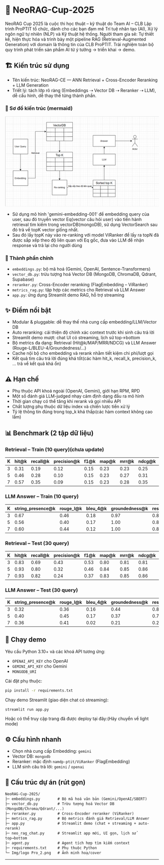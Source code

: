 # 🧠 NeoRAG-Cup-2025

NeoRAG Cup 2025 là cuộc thi học thuật – kỹ thuật do Team AI – CLB Lập trình ProPTIT tổ chức, dành cho các bạn đam mê Trí tuệ nhân tạo (AI), Xử lý ngôn ngữ tự nhiên (NLP) và Kỹ thuật hệ thống.
Người tham gia sẽ:
Tự thiết kế, hiện thực hóa và trình bày một pipeline RAG (Retrieval-Augmented Generation) với domain là thông tin của CLB ProPTIT.
Trải nghiệm toàn bộ quy trình phát triển sản phẩm AI từ ý tưởng → triển khai → demo.

## 🏗️ Kiến trúc sử dụng
- Tên kiến trúc: NeoRAG-CE — ANN Retrieval + Cross-Encoder Reranking + LLM Generation
- Triết lý: tách lớp rõ ràng (Embeddings ⇢ Vector DB ⇢ Reranker ⇢ LLM), dễ cấu hình, dễ thay thế từng thành phần.

### 🔩 Sơ đồ kiến trúc (mermaid)
![NeoRAG](Img/Pipeline.png)

- Sử dụng mô hình 'gemini-embedding-001' để embedding query của user, sau đó truyền vector Eq(vector câu hỏi user) vào tiến hành retrieval tìm kiếm trong vectorDB(mongoDB), sử dụng VectorSearch sau đó trả về topK vector giống nhất.
- Sau đó lấy topK này vào re-ranking với model ViRanker để lấy ra topN đã được sắp xếp theo độ liên quan với Eq gốc, đưa vào LLM để nhận response và trả lại cho người dùng

### 🧩 Thành phần chính
- `embeddings.py`: bộ mã hoá (Gemini, OpenAI, Sentence-Transformers)
- `vector_db.py`: trừu tượng hoá Vector DB (MongoDB, ChromaDB, Qdrant, Supabase)
- `reranker.py`: Cross-Encoder reranking (FlagEmbedding – ViRanker)
- `metrics_rag.py`: tập hợp các metrics cho Retrieval và LLM Answer
- `app.py`: ứng dụng Streamlit demo RAG, hỗ trợ streaming

## ✨ Điểm nổi bật
- Modular & pluggable: dễ thay thế nhà cung cấp embedding/LLM/Vector DB
- Auto reranking: cải thiện độ chính xác context trước khi sinh câu trả lời
- Streamlit demo mượt: chat UI có streaming, lịch sử top→bottom
- Bộ metrics đa dạng: Retrieval (Hit@k/MAP/MRR/NDCG) và LLM Answer (Rouge-L/BLEU-4/Groundedness/...)
- Cache nội bộ cho embedding và rerank nhằm tiết kiệm chi phí/lượt gọi
- Kết quả tìm câu trả lời đúng khá tốt(các hàm hit_k, recall_k, precision_k, ... trả về kết quả khá ổn)

## ⚠️ Hạn chế
- Phụ thuộc API khoá ngoài (OpenAI, Gemini), giới hạn RPM, RPD
- Một số đánh giá LLM-judged nhạy cảm định dạng đầu ra mô hình
- Thời gian chạy có thể tăng khi rerank và gọi nhiều API
- Chất lượng phụ thuộc dữ liệu index và chiến lược tiền xử lý
- Tỷ lệ thông tin đúng trong top_k khá thấp(các hàm context không cao lắm)

## 📊 Benchmark (2 tập dữ liệu)

### Retrieval – Train (10 query)(chưa update)
| K  | hit@k | recall@k | precision@k | f1@k | map@k | mrr@k | ndcg@k | context_precision@k | context_recall@k | context_entities_recall@k |
|----|-------|----------|-------------|------|-------|-------|--------|----------------------|------------------|---------------------------|
| 3  | 0.31  | 0.19     | 0.12        | 0.15 | 0.23  | 0.23  | 0.25   | 0.63                 | 0.50             | 0.32                      |
| 5  | 0.46  | 0.28     | 0.10        | 0.15 | 0.23  | 0.27  | 0.31   | 0.56                 | 0.44             | 0.37                      |
| 7  | 0.57  | 0.35     | 0.09        | 0.15 | 0.23  | 0.28  | 0.35   | 0.54                 | 0.40             | 0.38                      |

### LLM Answer – Train (10 query)
| K  | string_presence@k | rouge_l@k | bleu_4@k | groundedness@k | response_relevancy@k | noise_sensitivity@k |
|----|-------------------|-----------|----------|----------------|----------------------|---------------------|
| 3  | 0.67              | 0.46      | 0.18     | 0.97           | 0.87                 | 0.43                |
| 5  | 0.56             | 0.40      | 0.17     | 1.00           | 0.88                 | 0.26                |
| 7  | 0.60              | 0.44      | 0.12     | 1.00           | 0.87                 | 0.77                |

### Retrieval – Test (30 query)
| K  | hit@k | recall@k | precision@k | f1@k | map@k | mrr@k | ndcg@k | context_precision@k | context_recall@k | context_entities_recall@k |
|----|-------|----------|-------------|------|-------|-------|--------|----------------------|------------------|---------------------------|
| 3  | 0.83  | 0.69     | 0.43        | 0.53 | 0.80  | 0.81  | 0.81   | 0.72                 | 0.02             | 0.03                      |
| 5  | 0.93  | 0.80     | 0.32        | 0.46 | 0.84  | 0.85  | 0.86   | 0.03                 | 0.05             | 0.05                      |
| 7  | 0.93  | 0.82     | 0.24        | 0.37 | 0.83  | 0.85  | 0.86   | 0.02                 | 0.04             | 0.01                      |

### LLM Answer – Test (30 query)
| K  | string_presence@k | rouge_l@k | bleu_4@k | groundedness@k | response_relevancy@k | noise_sensitivity@k |
|----|-------------------|-----------|----------|----------------|----------------------|---------------------|
| 3  | 0.32              | 0.36      | 0.16     | 0.44           | 0.80                 | 0.21                |
| 5  | 0.40              | 0.45      | 0.17     | 0.37           | 0.78                 | 0.12                |
| 7  | 0.36              | 0.41      | 0.02     | 0.21           | 0.21                 | 0.18                |

## 🚀 Chạy demo

Yêu cầu Python 3.10+ và các khoá API tương ứng:
- `OPENAI_API_KEY` cho OpenAI
- `GEMINI_API_KEY` cho Gemini
- `MONGODB_URI`

Cài đặt phụ thuộc:
```bash
pip install -r requirements.txt
```

Chạy demo Streamlit (giao diện chat có streaming):
```bash
streamlit run app.py
```

Hoặc có thể truy cập trang đã được deploy tại đây:(Hãy chuyển về light mode)
## ⚙️ Cấu hình nhanh
- Chọn nhà cung cấp Embedding: `gemini`
- Vector DB: `mongodb` 
- Reranker: mặc định `namdp-ptit/ViRanker` (FlagEmbedding)
- LLM sinh câu trả lời: `gemini` / `openai`

## 📁 Cấu trúc dự án (rút gọn)
```
NeoRAG-Cup-2025/
├─ embeddings.py        # Bộ mã hoá văn bản (Gemini/OpenAI/SBERT)
├─ vector_db.py         # Trừu tượng hoá Vector DB (MongoDB/Chroma/Qdrant/...)
├─ reranker.py          # Cross-Encoder reranker (ViRanker)
├─ metrics_rag.py       # Bộ metrics đánh giá Retrieval/LLM Answer
├─ app.py               # Streamlit demo (chat + streaming + auto-rerank)
├─ neo_rag_chat.py      # Streamlit app mới, UI gọn, lịch sử top→bottom
├─ agent.py             # Agent tích hợp tìm kiếm context
├─ requirements.txt     # Phụ thuộc Python
└─ Img/logo Pro_2.png   # Ảnh minh hoạ/cover
```

---


